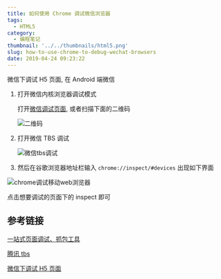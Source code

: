 ```yaml
---
title: 如何使用 Chrome 调试微信浏览器
tags:
  - HTML5
category:
  - 编程笔记
thumbnail: '../../thumbnails/html5.png'
slug: how-to-use-chrome-to-debug-wechat-browsers
date: 2019-04-24 09:23:22
---
```


微信下调试 H5 页面, 在 Android 端微信

1. 打开微信内核浏览器调试模式

   打开[微信调试页面](https://debugx5.qq.com/), 或者扫描下面的二维码

   ![二维码](https://cdn.clearlywind.com/blog-images/images/wechat-inspect.png)

2. 打开微信 TBS 调试

   ![微信tbs调试](https://cdn.clearlywind.com/blog-images/images/wechat-screen-inspect.jpeg)

3. 然后在谷歌浏览器地址栏输入 `chrome://inspect/#devices` 出现如下界面

![chrome调试移动web浏览器](https://cdn.clearlywind.com/blog-images/images/wechat-chrome-inspect.png)

点击想要调试的页面下的 inspect 即可

## 参考链接

[一站式页面调试、抓包工具](https://github.com/wuchangming/spy-debugger)

[腾讯 tbs](https://x5.tencent.com/docs/index.html)

[微信下调试 H5 页面](https://segmentfault.com/a/1190000018407990)
